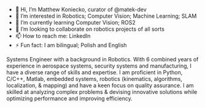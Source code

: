- 👋 Hi, I’m Matthew Koniecko, curator of @matek-dev
- 👀 I’m interested in Robotics; Computer Vision; Machine Learning; SLAM
- 🌱 I’m currently learning Computer Vision; ROS2
- 💞️ I’m looking to collaborate on robotics projects of all sorts
- 📫 How to reach me: LinkedIn
- ⚡ Fun fact: I am bilingual; Polish and English

Systems Engineer with a background in Robotics. With 6 combined years of experience in aerospace systems, 
security systems and manufacturing, I have a diverse range of skills and expertise. I am proficient 
in Python, C/C++, Matlab, embedded systems, robotics (kinematics, algorithms, localization, & mapping) and have 
a keen focus on quality assurance. I am skilled at analyzing complex problems & devising innovative solutions 
while optimizing performance and improving efficiency.
